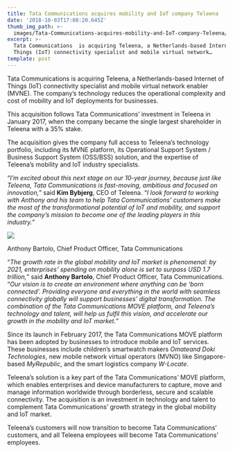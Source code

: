 ```yaml
---
title: Tata Communications acquires mobility and IoT company Teleena
date: '2018-10-03T17:08:20.645Z'
thumb_img_path: >-
  images/Tata-Communications-acquires-mobility-and-IoT-company-Teleena/1*r4qmqkY09atJP8Jna4d6WQ.png
excerpt: >-
  Tata Communications  is acquiring Teleena, a Netherlands-based Internet of
  Things (IoT) connectivity specialist and mobile virtual network…
template: post
---
```

Tata Communications is acquiring Teleena, a Netherlands-based Internet of Things (IoT) connectivity specialist and mobile virtual network enabler (MVNE). The company’s technology reduces the operational complexity and cost of mobility and IoT deployments for businesses.

This acquisition follows Tata Communications’ investment in Teleena in January 2017, when the company became the single largest shareholder in Teleena with a 35% stake.

The acquisition gives the company full access to Teleena’s technology portfolio, including its MVNE platform, its Operational Support System / Business Support System (OSS/BSS) solution, and the expertise of Teleena’s mobility and IoT industry specialists.

“*I’m excited about this next stage on our 10-year journey, because just like Teleena, Tata Communications is fast-moving, ambitious and focused on innovation,*” said **Kim Bybjerg**, CEO of Teleena. “*I look forward to working with Anthony and his team to help Tata Communications’ customers make the most of the transformational potential of IoT and mobility, and support the company’s mission to become one of the leading players in this industry.*”

![](/images/Tata-Communications-acquires-mobility-and-IoT-company-Teleena/1*r4qmqkY09atJP8Jna4d6WQ.png)

<figcaption>Anthony Bartolo, Chief Product Officer, Tata Communications</figcaption>

“*The growth rate in the global mobility and IoT market is phenomenal: by 2021, enterprises’ spending on mobility alone is set to surpass USD 1.7 trillion,*” said **Anthony Bartolo**, Chief Product Officer, Tata Communications. “*Our vision is to create an environment where anything can be ‘born connected’. Providing everyone and everything in the world with seamless connectivity globally will support businesses’ digital transformation. The combination of the Tata Communications MOVE platform, and Teleena’s technology and talent, will help us fulfil this vision, and accelerate our growth in the mobility and IoT market.*”

Since its launch in February 2017, the Tata Communications MOVE platform has been adopted by businesses to introduce mobile and IoT services. These businesses include children’s smartwatch makers *Omateand Doki Technologies*, new mobile network virtual operators (MVNO) like Singapore-based *MyRepublic*, and the smart logistics company *W-Locate*.

Teleena’s solution is a key part of the Tata Communications’ MOVE platform, which enables enterprises and device manufacturers to capture, move and manage information worldwide through borderless, secure and scalable connectivity. The acquisition is an investment in technology and talent to complement Tata Communications’ growth strategy in the global mobility and IoT market.

Teleena’s customers will now transition to become Tata Communications’ customers, and all Teleena employees will become Tata Communications’ employees.
